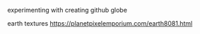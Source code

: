 experimenting with creating github globe

earth textures
https://planetpixelemporium.com/earth8081.html
